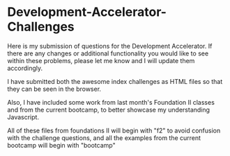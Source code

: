 # Development-Accelerator-Challenges

Here is my submission of questions for the Development Accelerator. If there are any changes or additional functionality you would like to see within these problems, please let me know and I will update them accordingly.

I have submitted both the awesome index challenges as HTML files so that they can be seen in the browser. 

Also, I have included some work from last month's Foundation II classes and from the current bootcamp, to better showcase my understanding Javascript. 

All of these files from foundations II will begin with "f2" to avoid confusion with the challenge questions, and all the examples from the current bootcamp will begin with "bootcamp"
